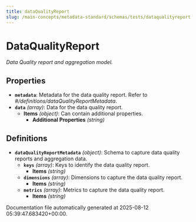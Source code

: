 ```yaml
---
title: dataQualityReport
slug: /main-concepts/metadata-standard/schemas/tests/dataqualityreport
---
```


# DataQualityReport

*Data Quality report and aggregation model.*

## Properties

- **`metadata`**: Metadata for the data quality report. Refer to *#/definitions/dataQualityReportMetadata*.
- **`data`** *(array)*: Data for the data quality report.
  - **Items** *(object)*: Can contain additional properties.
    - **Additional Properties** *(string)*
## Definitions

- **`dataQualityReportMetadata`** *(object)*: Schema to capture data quality reports and aggregation data.
  - **`keys`** *(array)*: Keys to identify the data quality report.
    - **Items** *(string)*
  - **`dimensions`** *(array)*: Dimensions to capture the data quality report.
    - **Items** *(string)*
  - **`metrics`** *(array)*: Metrics to capture the data quality report.
    - **Items** *(string)*


Documentation file automatically generated at 2025-08-12 05:39:47.683420+00:00.

